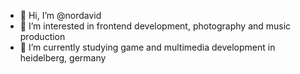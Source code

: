 - 👋 Hi, I’m @nordavid
- 👀 I’m interested in frontend development, photography and music production
- 🌱 I’m currently studying game and multimedia development in heidelberg, germany

<!---
nordavid/nordavid is a ✨ special ✨ repository because its `README.md` (this file) appears on your GitHub profile.
You can click the Preview link to take a look at your changes.
--->
